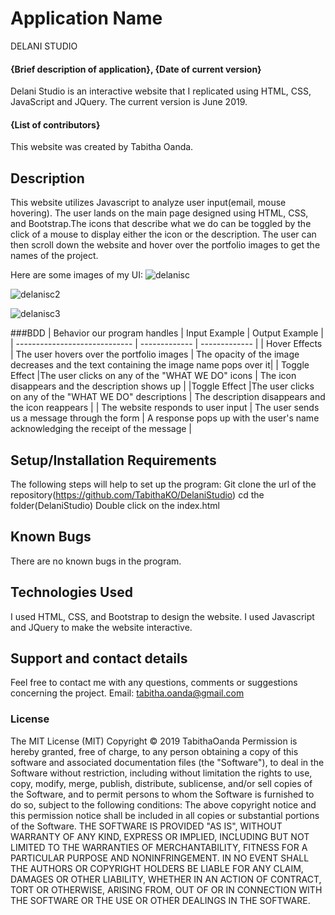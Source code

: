 # Application Name
DELANI STUDIO

#### {Brief description of application}, {Date of current version}
Delani Studio is an interactive website that I replicated using HTML, CSS, JavaScript and JQuery.  The current version is June 2019.

#### **{List of contributors}**
This website was created by Tabitha Oanda.

## Description
This website utilizes Javascript to analyze user input(email, mouse hovering). The user lands on the main page designed using HTML, CSS, and Bootstrap.The icons that describe what we do can be toggled by the click of a mouse to display either the icon or the description. The user can then scroll down the website and hover over the portfolio images to get the names of the project.

Here are some images of my UI:
![delanisc](https://user-images.githubusercontent.com/50864401/59182412-5d569a00-8b72-11e9-996c-376115830280.png)

![delanisc2](https://user-images.githubusercontent.com/50864401/59182402-5891e600-8b72-11e9-8777-9d0e4efa6e07.png)


![delanisc3](https://user-images.githubusercontent.com/50864401/59182242-e28d7f00-8b71-11e9-81d5-2812a9a78e9a.png)

 
###BDD
| Behavior our program handles    | Input Example    | Output Example   |
| ----------------------------- | ------------- | -------------  |
| Hover Effects                       | The user hovers over the portfolio images | The opacity of the image decreases and the text containing the image name pops over it|
| Toggle Effect                  |The user clicks on any of the "WHAT WE DO" icons        | The icon disappears and the description shows up  |
|Toggle Effect  |The user clicks on any of the "WHAT WE DO" descriptions           | The description disappears and the icon reappears   |
| The website responds to user input | The user sends us a message through the form       |  A response pops up with the user's name acknowledging the receipt of the message  |

## Setup/Installation Requirements
The following steps will help to set up the program:
Git clone the url of the repository(https://github.com/TabithaKO/DelaniStudio)
cd the folder(DelaniStudio)
Double click on the index.html


## Known Bugs
There are no known bugs in the program.

## Technologies Used
I used HTML, CSS, and Bootstrap to design the website. I used Javascript and JQuery to make the website interactive.

## Support and contact details
Feel free to contact me with any questions, comments or suggestions concerning the project.
Email: tabitha.oanda@gmail.com
### License
The MIT License (MIT)
Copyright © 2019 TabithaOanda
Permission is hereby granted, free of charge, to any person obtaining a copy of this software and associated documentation files (the "Software"), to deal in the Software without restriction, including without limitation the rights to use, copy, modify, merge, publish, distribute, sublicense, and/or sell copies of the Software, and to permit persons to whom the Software is furnished to do so, subject to the following conditions:
The above copyright notice and this permission notice shall be included in all copies or substantial portions of the Software.
THE SOFTWARE IS PROVIDED "AS IS", WITHOUT WARRANTY OF ANY KIND, EXPRESS OR IMPLIED, INCLUDING BUT NOT LIMITED TO THE WARRANTIES OF MERCHANTABILITY, FITNESS FOR A PARTICULAR PURPOSE AND NONINFRINGEMENT. IN NO EVENT SHALL THE AUTHORS OR COPYRIGHT HOLDERS BE LIABLE FOR ANY CLAIM, DAMAGES OR OTHER LIABILITY, WHETHER IN AN ACTION OF CONTRACT, TORT OR OTHERWISE, ARISING FROM, OUT OF OR IN CONNECTION WITH THE SOFTWARE OR THE USE OR OTHER DEALINGS IN THE SOFTWARE.
